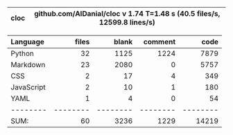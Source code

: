 cloc|github.com/AlDanial/cloc v 1.74  T=1.48 s (40.5 files/s, 12599.8 lines/s)
--- | ---

Language|files|blank|comment|code
:-------|-------:|-------:|-------:|-------:
Python|32|1125|1224|7879
Markdown|23|2080|0|5757
CSS|2|17|4|349
JavaScript|2|10|1|180
YAML|1|4|0|54
--------|--------|--------|--------|--------
SUM:|60|3236|1229|14219
